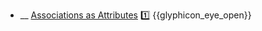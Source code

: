 * __ [Associations as Attributes]({{baseUrl}}/uml/classDiagrams/associationsAsAttributes) :one: <trigger for="pop:classDiagrams-associationsAsAttributes-preview">{{glyphicon_eye_open}}</trigger>

<popover id="pop:classDiagrams-associationsAsAttributes-preview" title="{{glyphicon_eye_open}} Associations as Attributes" placement="right">
  <div slot="content">
    <include src=".\preview.md" />
  </div>
</popover>

